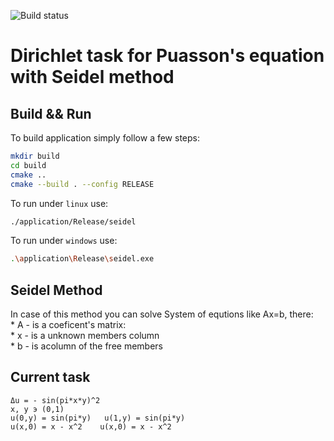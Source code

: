 ![Build status](https://travis-ci.org/XEverentX/Seidel-Method.svg?branch=master)

# Dirichlet task for Puasson's equation with Seidel method
## Build && Run
To build application simply follow a few steps:
```bash
mkdir build
cd build
cmake ..
cmake --build . --config RELEASE
```
To run under `linux` use:
```bash
./application/Release/seidel
```

To run under `windows` use:
```bash
.\application\Release\seidel.exe
```
## Seidel Method
In case of this method you can solve System of equtions like Ax=b, there:  
    * A - is a coeficent's matrix:  
    * x - is a unknown members column  
    * b - is acolumn of the free members  
## Current task
```
Δu = - sin(pi*x*y)^2  
x, y э (0,1)  
u(0,y) = sin(pi*y)   u(1,y) = sin(pi*y)  
u(x,0) = x - x^2    u(x,0) = x - x^2  
```


 
